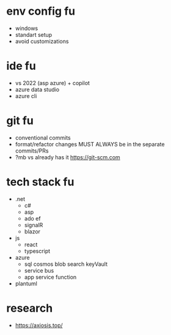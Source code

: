 # env config fu
* windows
* standart setup
* avoid customizations

# ide fu
* vs 2022 (asp azure) + copilot
* azure data studio
* azure cli

# git fu
* conventional commits
* format/refactor changes MUST ALWAYS be in the separate commits/PRs
* ?mb vs already has it https://git-scm.com

# tech stack fu
* .net
  * c#
  * asp
  * ado ef
  * signalR
  * blazor
* js
  * react
  * typescript
* azure
  * sql cosmos blob search keyVault
  * service bus
  * app service function
* plantuml

# research
* https://axiosis.top/
